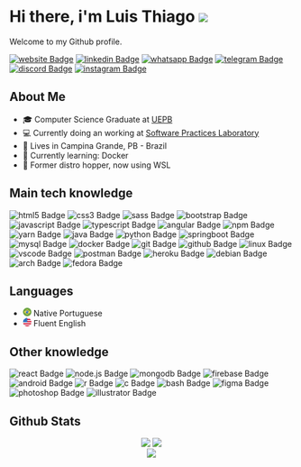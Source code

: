 # Hi there, i'm Luis Thiago <img src="https://media.giphy.com/media/hvRJCLFzcasrR4ia7z/giphy.gif" height="28px"/>

Welcome to my Github profile.

[![website Badge](https://img.shields.io/badge/personal_website%20-21262D?style=for-the-badge&logo)](https://lthiago.github.io/)
[![linkedin Badge](https://img.shields.io/badge/linkedin%20-21262D?style=for-the-badge&logo=linkedin&logoColor=0A66C2)](https://www.linkedin.com/in/lthiagoch/)
[![whatsapp Badge](https://img.shields.io/badge/whatsapp%20-21262D?style=for-the-badge&logo=whatsapp)](https://api.whatsapp.com/send/?phone=5583986607027&text&app_absent=0)
[![telegram Badge](https://img.shields.io/badge/telegram%20-21262D?style=for-the-badge&logo=telegram&logoColor=ffffff)](https://t.me/LThiago)
[![discord Badge](https://img.shields.io/badge/discord%20-21262D?style=for-the-badge&logo=discord)](https://discord.com/users/Luis%20Thiago#8859/)
[![instagram Badge](https://img.shields.io/badge/instagram%20-21262D?style=for-the-badge&logo=instagram)](https://www.instagram.com/lthiagoch/)

## About Me

- 🎓 Computer Science Graduate at [UEPB](https://www.uepb.edu.br/)
- 💻 Currently doing an working at [Software Practices Laboratory](https://br.linkedin.com/company/softwarepracticeslaboratory?original_referer=https%3A%2F%2Fwww.google.com%2F)
- 📌 Lives in Campina Grande, PB - Brazil
- 📖 Currently learning: Docker
- 🐧 Former distro hopper, now using WSL

## Main tech knowledge

![html5 Badge](https://img.shields.io/badge/html5%20-21262D?style=for-the-badge&logo=html5)
![css3 Badge](https://img.shields.io/badge/css3%20-21262D?style=for-the-badge&logo=css3)
![sass Badge](https://img.shields.io/badge/sass%20-21262D?style=for-the-badge&logo=sass)
![bootstrap Badge](https://img.shields.io/badge/bootstrap%20-21262D?style=for-the-badge&logo=bootstrap)
![javascript Badge](https://img.shields.io/badge/javascript%20-21262D?style=for-the-badge&logo=javascript)
![typescript Badge](https://img.shields.io/badge/typescript%20-21262D?style=for-the-badge&logo=typescript)
![angular Badge](https://img.shields.io/badge/angular%20-21262D?style=for-the-badge&logo=angular)
![npm Badge](https://img.shields.io/badge/npm%20-21262D?style=for-the-badge&logo=npm)
![yarn Badge](https://img.shields.io/badge/yarn%20-21262D?style=for-the-badge&logo=yarn)
![java Badge](https://img.shields.io/badge/java%20-21262D?style=for-the-badge&logo=java)
![python Badge](https://img.shields.io/badge/python%20-21262D?style=for-the-badge&logo=python)
![springboot Badge](https://img.shields.io/badge/springboot%20-21262D?style=for-the-badge&logo=springboot)
![mysql Badge](https://img.shields.io/badge/mysql%20-21262D?style=for-the-badge&logo=mysql)
![docker Badge](https://img.shields.io/badge/docker%20-21262D?style=for-the-badge&logo=docker)
![git Badge](https://img.shields.io/badge/git%20-21262D?style=for-the-badge&logo=git)
![github Badge](https://img.shields.io/badge/github%20-21262D?style=for-the-badge&logo=github)
![linux Badge](https://img.shields.io/badge/linux%20-21262D?style=for-the-badge&logo=linux)
![vscode Badge](https://img.shields.io/badge/vscode%20-21262D?style=for-the-badge&logo=visualstudiocode)
![postman Badge](https://img.shields.io/badge/postman%20-21262D?style=for-the-badge&logo=postman)
![heroku Badge](https://img.shields.io/badge/heroku%20-21262D?style=for-the-badge&logo=heroku)
![debian Badge](https://img.shields.io/badge/debian%20-21262D?style=for-the-badge&logo=debian)
![arch Badge](https://img.shields.io/badge/arch%20-21262D?style=for-the-badge&logo=archlinux)
![fedora Badge](https://img.shields.io/badge/fedora%20-21262D?style=for-the-badge&logo=fedora)

## Languages

- <img src="assets/br-flag.png" height="15"> Native Portuguese
- <img src="assets/us-flag.png" height="15"> Fluent English

## Other knowledge

![react Badge](https://img.shields.io/badge/react%20-21262D?style=for-the-badge&logo=react)
![node.js Badge](https://img.shields.io/badge/node.js%20-21262D?style=for-the-badge&logo=nodedotjs)
![mongodb Badge](https://img.shields.io/badge/mongodb%20-21262D?style=for-the-badge&logo=mongodb)
![firebase Badge](https://img.shields.io/badge/firebase%20-21262D?style=for-the-badge&logo=firebase)
![android Badge](https://img.shields.io/badge/android%20-21262D?style=for-the-badge&logo=android)
![r Badge](https://img.shields.io/badge/r%20-21262D?style=for-the-badge&logo=r)
![c Badge](https://img.shields.io/badge/c%20-21262D?style=for-the-badge&logo=c)
![bash Badge](https://img.shields.io/badge/bash%20-21262D?style=for-the-badge&logo=gnubash)
![figma Badge](https://img.shields.io/badge/figma%20-21262D?style=for-the-badge&logo=figma)
![photoshop Badge](https://img.shields.io/badge/photoshop%20-21262D?style=for-the-badge&logo=adobephotoshop)
![illustrator Badge](https://img.shields.io/badge/illustrator%20-21262D?style=for-the-badge&logo=adobeillustrator)

## Github Stats

<div align="center">
  <img
    height="180em"
    src="https://github-readme-stats.vercel.app/api?username=lthiago&count_private=true&show_icons=true&bg_color=21262D&title_color=C9D1D9&text_color=C9D1D9&icon_color=C9D1D9&hide_border=true&border_radius=10"
  />
  <img
    height="180em"
    src="https://github-readme-stats.vercel.app/api/top-langs/?username=lthiago&layout=compact&bg_color=21262D&title_color=C9D1D9&text_color=C9D1D9&hide_border=true&border_radius=10"
  />
</div>

<div align="center">
  <img
    src="https://github-readme-streak-stats.herokuapp.com/?user=LThiago&hide_border=true&background=21262D&stroke=4E555C&ring=C9D1D9&fire=C9D1D9&currStreakNum=C9D1D9&sideNums=C9D1D9&currStreakLabel=C9D1D9&sideLabels=C9D1D9&dates=C9D1D9&border=C9D1D9"
  />
</div>
